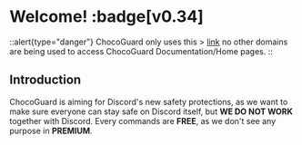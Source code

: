 # Welcome! :badge[v0.34]

::alert{type="danger"}
ChocoGuard only uses this > [link](https://www.chocoguard.xyz/) no other domains are being used to access ChocoGuard Documentation/Home pages.
::

## Introduction
ChocoGuard is aiming for Discord's new safety protections, as we want to make sure everyone can stay safe on Discord itself, but **WE DO NOT WORK** together with Discord.
Every commands are **FREE**, as we don't see any purpose in **PREMIUM**.